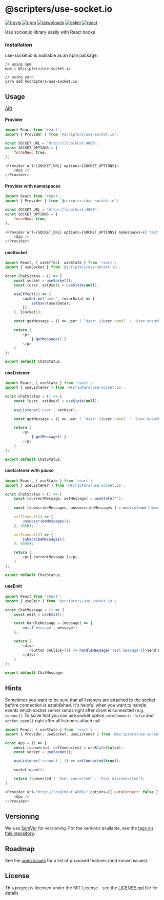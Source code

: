 # @scripters/use-socket.io 
[![travis][travis-image]][travis-url] [![npm][npm-image]][npm-url] [![downloads][downloads-image]][downloads-url] [![eslint][eslint-image]][eslint-url] [![react][react-image]][react-url]
                           
[travis-image]: https://travis-ci.org/scripters-dev/use-socket.io.svg?branch=master
[travis-url]: https://travis-ci.org/scripters-dev/use-socket.io
[npm-image]: https://img.shields.io/npm/v/@scripters/use-socket.io.svg
[npm-url]: https://npmjs.org/package/@scripters/use-socket.io
[downloads-image]: https://img.shields.io/npm/dm/@scripters/use-socket.io.svg
[downloads-url]: https://npmjs.org/package/@scripters/use-socket.io
[eslint-image]: https://img.shields.io/npm/dependency-version/@scripters/use-socket.io/dev/eslint
[eslint-url]: https://eslint.org
[react-image]: https://img.shields.io/npm/dependency-version/@scripters/use-socket.io/dev/react
[react-url]: https://reactjs.org/

Use socket.io library easily with React hooks

### Installation

use-socket.io is available as an npm package.

```shell script
// using npm
npm i @scripters/use-socket.io

// using yarn
yarn add @scripters/use-socket.io
```

## Usage

[API](https://github.com/scripters-dev/use-socket.io/wiki/API)

#### Provider
```javascript
import React from 'react';
import { Provider } from '@scripters/use-socket.io';

const SOCKET_URL = 'http://localhost:4000';
const SOCKET_OPTIONS = {
    forceNew: true,
};

<Provider url={SOCKET_URL} options={SOCKET_OPTIONS}>
    <App />
</Provider>
```

#### Provider with namespaces
```javascript
import React from 'react';
import { Provider } from '@scripters/use-socket.io';

const SOCKET_URL = 'http://localhost:4000';
const SOCKET_OPTIONS = {
    forceNew: true,
};

<Provider url={SOCKET_URL} options={SOCKET_OPTIONS} namespaces={['test']}>
    <App />
</Provider>
```

#### useSocket
```javascript
import React, { useEffect, useState } from 'react';
import { useSocket } from '@scripters/use-socket.io';

const ChatStatus = () => {
    const socket = useSocket();
    const [user, setUser] = useState(null);

    useEffect(() => {
        socket.on('user', (userData) => {
            setUser(userData);
        });
    }, [socket]);

    const getMessage = () => user ? `User: ${user.name}` : 'User unauthenticated';

    return (
        <p>
            { getMessage() }
        </p>
    )
};

export default ChatStatus;
```

#### useListener

```javascript
import React, { useState } from 'react';
import { useListener } from '@scripters/use-socket.io';

const ChatStatus = () => {
    const [user, setUser] = useState(null);
    
    useListener('user', setUser);

    const getMessage = () => user ? `User: ${user.name}` : 'User unauthenticated';

    return (
        <p>
            { getMessage() }
        </p>
    )
};

export default ChatStatus;
```

#### useListener with pause

```javascript
import React, { useState } from 'react';
import { useListener } from '@scripters/use-socket.io';

const ChatStatus = () => {
    const [currentMessage, setMessage] = useState('');
    
    const [subscribeMessages, unsubscribeMessages ] = useListener('messages', setMessage);

    setTimeout(() => {
        unsubscribeMessages();
    }, 2000);

    setTimeout(() => {
        subscribeMessages();
    }, 5000);

    return (
        <p>{ currentMessage }</p>
    )
};

export default ChatStatus;
```

#### useEmit

```javascript
import React from 'react';
import { useEmit } from '@scripters/use-socket.io';

const ChatMessage = () => {
    const emit = useEmit();

    const handleMessage = (message) => {
        emit('message', message);
    };

    return (
        <div>
           <button onClick={() => handleMessage('Test message')}>Send message</button>
        </div>
    )
};

export default ChatMessage;

```

## Hints

Sometimes you want to be sure that all listeners are attached to the socket before connection is established. It's helpful when you want to handle events which socket server sends right after client is connected (e.g. `connect`). To solve that you can use socket option `autoConnect: false` and `socket.open()` right after all listeners attach call.

```javascript
import React, { useState } from 'react';
import { Provider, useSocket, useListener } from '@scripters/use-socket.io';

const App = () => {
    const [connected, setConnected] = useState(false);
    const socket = useSocket();

    useListener('connect', () => setConnected(true));

    socket.open();

    return (connected ? 'User connected' : 'User disconnected');
}

<Provider url="http://localhost:4000/" options={{ autoConnect: false }}>
    <App />
</Provider>
```

## Versioning

We use [SemVer](http://semver.org/) for versioning. For the versions available, see the [tags on this repository](https://github.com/scripters-dev/use-socket.io/tags). 

## Roadmap
See the [open issues](https://github.com/scripters-dev/use-socket.io/issues) for a list of proposed features (and known issues).

## License

This project is licensed under the MIT License - see the [LICENSE.md](LICENSE.md) file for details
